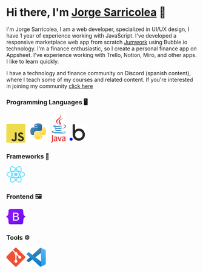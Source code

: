 # Hi there, I'm [Jorge Sarricolea](https://jorgesarricolea.com) 👋

I'm Jorge Sarricolea, I am a web developer, specialized in UI/UX design, I have 1 year of experience working with JavaScript. I've developed a responsive marketplace web app from scratch [Jumwork](https://jumwork.com) using Bubble.io technology. I'm a finance enthusiastic, so I create a personal finance app on Appsheet. I've experience working with Trello, Notion, Miro, and other apps. I like to learn quickly.

I have a technology and finance community on Discord (spanish content), where I teach some of my courses and related content. If you're interested in joining my community [click here](https://discord.gg/ad5qhqy8)

### Programming Languages 🖥️

[<img src="assets/javascript.png" alt="js logo" width="50">](https://developer.mozilla.org/en-US/docs/Web/JavaScript)
[<img src="assets/python.png" alt="python logo" width="60">](https://www.python.org/)
[<img src="assets/java.png" alt="ts logo" width="40">](https://www.java.com/es/)
[<img src="assets/bubbleio.png" alt="bl logo" width="50">](https://manual.bubble.io) 

### Frameworks 💼
[<img src="assets/react.png" alt="react logo" width="50">](https://es.reactjs.org/docs/getting-started.html)

### Frontend 🖼️
[<img src="assets/boostrap.png" alt="boostrap logo" width="50">](https://getbootstrap.com/docs/5.3/getting-started/introduction/)

### Tools ⚙️

[<img src="assets/git.png" alt="git logo" width="50">](https://git-scm.com/doc)
[<img src="assets/vscode.png" alt="vscode logo" width="50">](https://code.visualstudio.com/docs)
